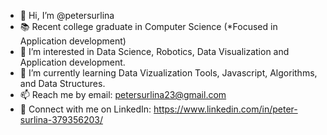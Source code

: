 - 👋 Hi, I’m @petersurlina
- 📚 Recent college graduate in Computer Science (*Focused in Application development)
- 👀 I’m interested in Data Science, Robotics, Data Visualization and Application development.
- 🌱 I’m currently learning Data Vizualization Tools, Javascript, Algorithms, and Data Structures.
- 📫 Reach me by email: petersurlina23@gmail.com
- 👔 Connect with me on LinkedIn: https://www.linkedin.com/in/peter-surlina-379356203/
